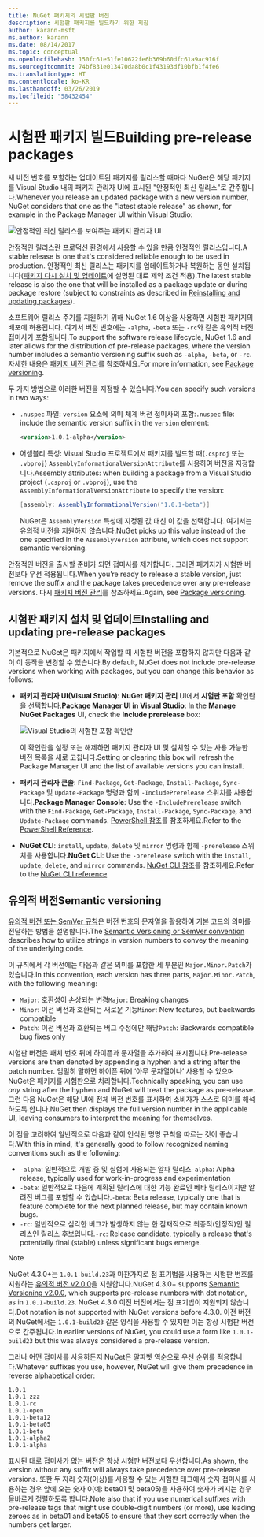 ```yaml
---
title: NuGet 패키지의 시험판 버전
description: 시험판 패키지를 빌드하기 위한 지침
author: karann-msft
ms.author: karann
ms.date: 08/14/2017
ms.topic: conceptual
ms.openlocfilehash: 150fc61e51fe10622fe6b369b60dfc61a9ac916f
ms.sourcegitcommit: 74bf831e013470da8b0c1f43193df10bfb1f4fe6
ms.translationtype: HT
ms.contentlocale: ko-KR
ms.lasthandoff: 03/26/2019
ms.locfileid: "58432454"
---
```

# <a name="building-pre-release-packages"></a><span data-ttu-id="bbf72-103">시험판 패키지 빌드</span><span class="sxs-lookup"><span data-stu-id="bbf72-103">Building pre-release packages</span></span>

<span data-ttu-id="bbf72-104">새 버전 번호를 포함하는 업데이트된 패키지를 릴리스할 때마다 NuGet은 해당 패키지를 Visual Studio 내의 패키지 관리자 UI에 표시된 "안정적인 최신 릴리스"로 간주합니다.</span><span class="sxs-lookup"><span data-stu-id="bbf72-104">Whenever you release an updated package with a new version number, NuGet considers that one as the "latest stable release" as shown, for example in the Package Manager UI within Visual Studio:</span></span>

![안정적인 최신 릴리스를 보여주는 패키지 관리자 UI](media/Prerelease_01-LatestStable.png)

<span data-ttu-id="bbf72-106">안정적인 릴리스란 프로덕션 환경에서 사용할 수 있을 만큼 안정적인 릴리스입니다.</span><span class="sxs-lookup"><span data-stu-id="bbf72-106">A stable release is one that's considered reliable enough to be used in production.</span></span> <span data-ttu-id="bbf72-107">안정적인 최신 릴리스는 패키지를 업데이트하거나 복원하는 동안 설치됩니다([패키지 다시 설치 및 업데이트](../consume-packages/reinstalling-and-updating-packages.md)에 설명된 대로 제약 조건 적용).</span><span class="sxs-lookup"><span data-stu-id="bbf72-107">The latest stable release is also the one that will be installed as a package update or during package restore (subject to constraints as described in [Reinstalling and updating packages](../consume-packages/reinstalling-and-updating-packages.md)).</span></span>

<span data-ttu-id="bbf72-108">소프트웨어 릴리스 주기를 지원하기 위해 NuGet 1.6 이상을 사용하면 시험판 패키지의 배포에 허용됩니다. 여기서 버전 번호에는 `-alpha`, `-beta` 또는 `-rc`와 같은 유의적 버전 접미사가 포함됩니다.</span><span class="sxs-lookup"><span data-stu-id="bbf72-108">To support the software release lifecycle, NuGet 1.6 and later allows for the distribution of pre-release packages, where the version number includes a semantic versioning suffix such as `-alpha`, `-beta`, or `-rc`.</span></span> <span data-ttu-id="bbf72-109">자세한 내용은 [패키지 버전 관리](../reference/package-versioning.md#pre-release-versions)를 참조하세요.</span><span class="sxs-lookup"><span data-stu-id="bbf72-109">For more information, see [Package versioning](../reference/package-versioning.md#pre-release-versions).</span></span>

<span data-ttu-id="bbf72-110">두 가지 방법으로 이러한 버전을 지정할 수 있습니다.</span><span class="sxs-lookup"><span data-stu-id="bbf72-110">You can specify such versions in two ways:</span></span>

- <span data-ttu-id="bbf72-111">`.nuspec` 파일: `version` 요소에 의미 체계 버전 접미사의 포함:</span><span class="sxs-lookup"><span data-stu-id="bbf72-111">`.nuspec` file: include the semantic version suffix in the `version` element:</span></span>

    ```xml
    <version>1.0.1-alpha</version>
    ```

- <span data-ttu-id="bbf72-112">어셈블리 특성: Visual Studio 프로젝트에서 패키지를 빌드할 때(`.csproj` 또는 `.vbproj`) `AssemblyInformationalVersionAttribute`를 사용하여 버전을 지정합니다.</span><span class="sxs-lookup"><span data-stu-id="bbf72-112">Assembly attributes: when building a package from a Visual Studio project (`.csproj` or `.vbproj`), use the `AssemblyInformationalVersionAttribute` to specify the version:</span></span>

    ```cs
    [assembly: AssemblyInformationalVersion("1.0.1-beta")]
    ```

    <span data-ttu-id="bbf72-113">NuGet은 `AssemblyVersion` 특성에 지정된 값 대신 이 값을 선택합니다. 여기서는 유의적 버전을 지원하지 않습니다.</span><span class="sxs-lookup"><span data-stu-id="bbf72-113">NuGet picks up this value instead of the one specified in the `AssemblyVersion` attribute, which does not support semantic versioning.</span></span>

<span data-ttu-id="bbf72-114">안정적인 버전을 출시할 준비가 되면 접미사를 제거합니다. 그러면 패키지가 시험판 버전보다 우선 적용됩니다.</span><span class="sxs-lookup"><span data-stu-id="bbf72-114">When you’re ready to release a stable version, just remove the suffix and the package takes precedence over any pre-release versions.</span></span> <span data-ttu-id="bbf72-115">다시 [패키지 버전 관리](../reference/package-versioning.md#pre-release-versions)를 참조하세요.</span><span class="sxs-lookup"><span data-stu-id="bbf72-115">Again, see [Package versioning](../reference/package-versioning.md#pre-release-versions).</span></span>

## <a name="installing-and-updating-pre-release-packages"></a><span data-ttu-id="bbf72-116">시험판 패키지 설치 및 업데이트</span><span class="sxs-lookup"><span data-stu-id="bbf72-116">Installing and updating pre-release packages</span></span>

<span data-ttu-id="bbf72-117">기본적으로 NuGet은 패키지에서 작업할 때 시험판 버전을 포함하지 않지만 다음과 같이 이 동작을 변경할 수 있습니다.</span><span class="sxs-lookup"><span data-stu-id="bbf72-117">By default, NuGet does not include pre-release versions when working with packages, but you can change this behavior as follows:</span></span>

- <span data-ttu-id="bbf72-118">**패키지 관리자 UI(Visual Studio)**: **NuGet 패키지 관리** UI에서 **시험판 포함** 확인란을 선택합니다.</span><span class="sxs-lookup"><span data-stu-id="bbf72-118">**Package Manager UI in Visual Studio**: In the **Manage NuGet Packages** UI, check the **Include prerelease** box:</span></span>

    ![Visual Studio의 시험판 포함 확인란](media/Prerelease_02-CheckPrerelease.png)

    <span data-ttu-id="bbf72-120">이 확인란을 설정 또는 해제하면 패키지 관리자 UI 및 설치할 수 있는 사용 가능한 버전 목록을 새로 고칩니다.</span><span class="sxs-lookup"><span data-stu-id="bbf72-120">Setting or clearing this box will refresh the Package Manager UI and the list of available versions you can install.</span></span>

- <span data-ttu-id="bbf72-121">**패키지 관리자 콘솔**: `Find-Package`, `Get-Package`, `Install-Package`, `Sync-Package` 및 `Update-Package` 명령과 함께 `-IncludePrerelease` 스위치를 사용합니다.</span><span class="sxs-lookup"><span data-stu-id="bbf72-121">**Package Manager Console**: Use the `-IncludePrerelease` switch with the `Find-Package`, `Get-Package`, `Install-Package`, `Sync-Package`, and `Update-Package` commands.</span></span> <span data-ttu-id="bbf72-122">[PowerShell 참조](../tools/powershell-reference.md)를 참조하세요.</span><span class="sxs-lookup"><span data-stu-id="bbf72-122">Refer to the [PowerShell Reference](../tools/powershell-reference.md).</span></span>

- <span data-ttu-id="bbf72-123">**NuGet CLI**: `install`, `update`, `delete` 및 `mirror` 명령과 함께 `-prerelease` 스위치를 사용합니다.</span><span class="sxs-lookup"><span data-stu-id="bbf72-123">**NuGet CLI**: Use the `-prerelease` switch with the `install`, `update`, `delete`, and `mirror` commands.</span></span> <span data-ttu-id="bbf72-124">[NuGet CLI 참조](../tools/nuget-exe-cli-reference.md)를 참조하세요.</span><span class="sxs-lookup"><span data-stu-id="bbf72-124">Refer to the [NuGet CLI reference](../tools/nuget-exe-cli-reference.md)</span></span>

## <a name="semantic-versioning"></a><span data-ttu-id="bbf72-125">유의적 버전</span><span class="sxs-lookup"><span data-stu-id="bbf72-125">Semantic versioning</span></span>

<span data-ttu-id="bbf72-126">[유의적 버전 또는 SemVer 규칙](http://semver.org/spec/v1.0.0.html)은 버전 번호의 문자열을 활용하여 기본 코드의 의미를 전달하는 방법을 설명합니다.</span><span class="sxs-lookup"><span data-stu-id="bbf72-126">The [Semantic Versioning or SemVer convention](http://semver.org/spec/v1.0.0.html) describes how to utilize strings in version numbers to convey the meaning of the underlying code.</span></span>

<span data-ttu-id="bbf72-127">이 규칙에서 각 버전에는 다음과 같은 의미를 포함한 세 부분인 `Major.Minor.Patch`가 있습니다.</span><span class="sxs-lookup"><span data-stu-id="bbf72-127">In this convention, each version has three parts, `Major.Minor.Patch`, with the following meaning:</span></span>

- <span data-ttu-id="bbf72-128">`Major`: 호환성이 손상되는 변경</span><span class="sxs-lookup"><span data-stu-id="bbf72-128">`Major`: Breaking changes</span></span>
- <span data-ttu-id="bbf72-129">`Minor`: 이전 버전과 호환되는 새로운 기능</span><span class="sxs-lookup"><span data-stu-id="bbf72-129">`Minor`: New features, but backwards compatible</span></span>
- <span data-ttu-id="bbf72-130">`Patch`: 이전 버전과 호환되는 버그 수정에만 해당</span><span class="sxs-lookup"><span data-stu-id="bbf72-130">`Patch`: Backwards compatible bug fixes only</span></span>

<span data-ttu-id="bbf72-131">시험판 버전은 패치 번호 뒤에 하이픈과 문자열을 추가하여 표시됩니다.</span><span class="sxs-lookup"><span data-stu-id="bbf72-131">Pre-release versions are then denoted by appending a hyphen and a string after the patch number.</span></span> <span data-ttu-id="bbf72-132">엄밀히 말하면 하이픈 뒤에 ‘아무 문자열이나’ 사용할 수 있으며 NuGet은 패키지를 시험판으로 처리합니다.</span><span class="sxs-lookup"><span data-stu-id="bbf72-132">Technically speaking, you can use *any* string after the hyphen and NuGet will treat the package as pre-release.</span></span> <span data-ttu-id="bbf72-133">그런 다음 NuGet은 해당 UI에 전체 버전 번호를 표시하여 소비자가 스스로 의미를 해석하도록 합니다.</span><span class="sxs-lookup"><span data-stu-id="bbf72-133">NuGet then displays the full version number in the applicable UI, leaving consumers to interpret the meaning for themselves.</span></span>

<span data-ttu-id="bbf72-134">이 점을 고려하여 일반적으로 다음과 같이 인식된 명명 규칙을 따르는 것이 좋습니다.</span><span class="sxs-lookup"><span data-stu-id="bbf72-134">With this in mind, it's generally good to follow recognized naming conventions such as the following:</span></span>

- <span data-ttu-id="bbf72-135">`-alpha`: 일반적으로 개발 중 및 실험에 사용되는 알파 릴리스</span><span class="sxs-lookup"><span data-stu-id="bbf72-135">`-alpha`: Alpha release, typically used for work-in-progress and experimentation</span></span>
- <span data-ttu-id="bbf72-136">`-beta`: 일반적으로 다음에 계획된 릴리스에 대한 기능 완료인 베타 릴리스이지만 알려진 버그를 포함할 수 있습니다.</span><span class="sxs-lookup"><span data-stu-id="bbf72-136">`-beta`: Beta release, typically one that is feature complete for the next planned release, but may contain known bugs.</span></span>
- <span data-ttu-id="bbf72-137">`-rc`: 일반적으로 심각한 버그가 발생하지 않는 한 잠재적으로 최종적(안정적)인 릴리스인 릴리스 후보입니다.</span><span class="sxs-lookup"><span data-stu-id="bbf72-137">`-rc`: Release candidate, typically a release that's potentially final (stable) unless significant bugs emerge.</span></span>

> [!Note]
> <span data-ttu-id="bbf72-138">NuGet 4.3.0+는 `1.0.1-build.23`과 마찬가지로 점 표기법을 사용하는 시험판 번호를 지원하는 [유의적 버전 v2.0.0](http://semver.org/spec/v2.0.0.html)을 지원합니다.</span><span class="sxs-lookup"><span data-stu-id="bbf72-138">NuGet 4.3.0+ supports [Semantic Versioning v2.0.0](http://semver.org/spec/v2.0.0.html), which supports pre-release numbers with dot notation, as in `1.0.1-build.23`.</span></span> <span data-ttu-id="bbf72-139">NuGet 4.3.0 이전 버전에서는 점 표기법이 지원되지 않습니다.</span><span class="sxs-lookup"><span data-stu-id="bbf72-139">Dot notation is not supported with NuGet versions before 4.3.0.</span></span> <span data-ttu-id="bbf72-140">이전 버전의 NuGet에서는 `1.0.1-build23` 같은 양식을 사용할 수 있지만 이는 항상 시험판 버전으로 간주됩니다.</span><span class="sxs-lookup"><span data-stu-id="bbf72-140">In earlier versions of NuGet, you could use a form like `1.0.1-build23` but this was always considered a pre-release version.</span></span>

<span data-ttu-id="bbf72-141">그러나 어떤 접미사를 사용하든지 NuGet은 알파벳 역순으로 우선 순위를 적용합니다.</span><span class="sxs-lookup"><span data-stu-id="bbf72-141">Whatever suffixes you use, however, NuGet will give them precedence in reverse alphabetical order:</span></span>

    1.0.1
    1.0.1-zzz
    1.0.1-rc
    1.0.1-open
    1.0.1-beta12
    1.0.1-beta05
    1.0.1-beta
    1.0.1-alpha2
    1.0.1-alpha

<span data-ttu-id="bbf72-142">표시된 대로 접미사가 없는 버전은 항상 시험판 버전보다 우선합니다.</span><span class="sxs-lookup"><span data-stu-id="bbf72-142">As shown, the version without any suffix will always take precedence over pre-release versions.</span></span> <span data-ttu-id="bbf72-143">또한 두 자리 숫자(이상)를 사용할 수 있는 시험판 태그에서 숫자 접미사를 사용하는 경우 앞에 오는 숫자 0(예: beta01 및 beta05)을 사용하여 숫자가 커지는 경우 올바르게 정렬하도록 합니다.</span><span class="sxs-lookup"><span data-stu-id="bbf72-143">Note also that if you use numerical suffixes with pre-release tags that might use double-digit numbers (or more), use leading zeroes as in beta01 and beta05 to ensure that they sort correctly when the numbers get larger.</span></span>
